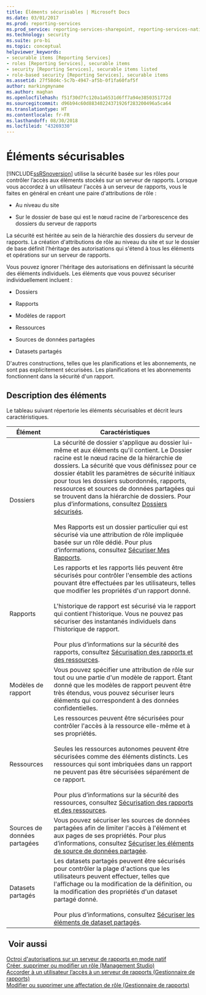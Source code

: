 ```yaml
---
title: Éléments sécurisables | Microsoft Docs
ms.date: 03/01/2017
ms.prod: reporting-services
ms.prod_service: reporting-services-sharepoint, reporting-services-native
ms.technology: security
ms.suite: pro-bi
ms.topic: conceptual
helpviewer_keywords:
- securable items [Reporting Services]
- roles [Reporting Services], securable items
- security [Reporting Services], securable items listed
- role-based security [Reporting Services], securable items
ms.assetid: 27f58d4c-5c7b-4947-af5b-0f1fa60faf5f
author: markingmyname
ms.author: maghan
ms.openlocfilehash: f51f30d7fc120a1a6531d6ff7a94e3850351772d
ms.sourcegitcommit: d96b94c60d88340224371926f283200496a5ca64
ms.translationtype: HT
ms.contentlocale: fr-FR
ms.lasthandoff: 08/30/2018
ms.locfileid: "43269330"
---
```

# <a name="securable-items"></a>Éléments sécurisables
  [!INCLUDE[ssRSnoversion](../../includes/ssrsnoversion-md.md)] utilise la sécurité basée sur les rôles pour contrôler l’accès aux éléments stockés sur un serveur de rapports. Lorsque vous accordez à un utilisateur l'accès à un serveur de rapports, vous le faites en général en créant une paire d'attributions de rôle :  
  
-   Au niveau du site  
  
-   Sur le dossier de base qui est le nœud racine de l'arborescence des dossiers du serveur de rapports  
  
 La sécurité est héritée au sein de la hiérarchie des dossiers du serveur de rapports. La création d'attributions de rôle au niveau du site et sur le dossier de base définit l'héritage des autorisations qui s'étend à tous les éléments et opérations sur un serveur de rapports.  
  
 Vous pouvez ignorer l'héritage des autorisations en définissant la sécurité des éléments individuels. Les éléments que vous pouvez sécuriser individuellement incluent :  
  
-   Dossiers  
  
-   Rapports  
  
-   Modèles de rapport  
  
-   Ressources  
  
-   Sources de données partagées  
  
-   Datasets partagés  
  
 D'autres constructions, telles que les planifications et les abonnements, ne sont pas explicitement sécurisées. Les planifications et les abonnements fonctionnent dans la sécurité d'un rapport.  
  
## <a name="item-descriptions"></a>Description des éléments  
 Le tableau suivant répertorie les éléments sécurisables et décrit leurs caractéristiques.  
  
|Élément|Caractéristiques|  
|----------|---------------------|  
|Dossiers|La sécurité de dossier s'applique au dossier lui-même et aux éléments qu'il contient. Le Dossier racine est le nœud racine de la hiérarchie de dossiers. La sécurité que vous définissez pour ce dossier établit les paramètres de sécurité initiaux pour tous les dossiers subordonnés, rapports, ressources et sources de données partagées qui se trouvent dans la hiérarchie de dossiers. Pour plus d’informations, consultez [Dossiers sécurisés](../../reporting-services/security/secure-folders.md).<br /><br /> Mes Rapports est un dossier particulier qui est sécurisé via une attribution de rôle impliquée basée sur un rôle dédié. Pour plus d’informations, consultez [Sécuriser Mes Rapports](../../reporting-services/security/secure-my-reports.md).|  
|Rapports|Les rapports et les rapports liés peuvent être sécurisés pour contrôler l'ensemble des actions pouvant être effectuées par les utilisateurs, telles que modifier les propriétés d'un rapport donné.<br /><br /> L'historique de rapport est sécurisé via le rapport qui contient l'historique. Vous ne pouvez pas sécuriser des instantanés individuels dans l'historique de rapport.<br /><br /> Pour plus d’informations sur la sécurité des rapports, consultez [Sécurisation des rapports et des ressources](../../reporting-services/security/secure-reports-and-resources.md).|  
|Modèles de rapport|Vous pouvez spécifier une attribution de rôle sur tout ou une partie d'un modèle de rapport. Étant donné que les modèles de rapport peuvent être très étendus, vous pouvez sécuriser leurs éléments qui correspondent à des données confidentielles.|  
|Ressources|Les ressources peuvent être sécurisées pour contrôler l'accès à la ressource elle-même et à ses propriétés.<br /><br /> Seules les ressources autonomes peuvent être sécurisées comme des éléments distincts. Les ressources qui sont imbriquées dans un rapport ne peuvent pas être sécurisées séparément de ce rapport.<br /><br /> Pour plus d’informations sur la sécurité des ressources, consultez [Sécurisation des rapports et des ressources](../../reporting-services/security/secure-reports-and-resources.md).|  
|Sources de données partagées|Vous pouvez sécuriser les sources de données partagées afin de limiter l'accès à l'élément et aux pages de ses propriétés. Pour plus d’informations, consultez [Sécuriser les éléments de source de données partagée](../../reporting-services/security/secure-shared-data-source-items.md).|  
|Datasets partagés|Les datasets partagés peuvent être sécurisés pour contrôler la plage d'actions que les utilisateurs peuvent effectuer, telles que l'affichage ou la modification de la définition, ou la modification des propriétés d'un dataset partagé donné.<br /><br /> Pour plus d’informations, consultez [Sécuriser les éléments de dataset partagés](../../reporting-services/security/secure-shared-dataset-items.md).|  
  
## <a name="see-also"></a> Voir aussi  
 [Octroi d'autorisations sur un serveur de rapports en mode natif](../../reporting-services/security/granting-permissions-on-a-native-mode-report-server.md)   
 [Créer, supprimer ou modifier un rôle &#40;Management Studio&#41;](../../reporting-services/security/role-definitions-create-delete-or-modify.md)   
 [Accorder à un utilisateur l’accès à un serveur de rapports &#40;Gestionnaire de rapports&#41;](../../reporting-services/security/grant-user-access-to-a-report-server-report-manager.md)   
 [Modifier ou supprimer une affectation de rôle &#40;Gestionnaire de rapports&#41;](../../reporting-services/security/role-assignments-modify-or-delete.md)  
  
  
